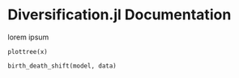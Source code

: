 # Diversification.jl Documentation

lorem ipsum

```@docs
plottree(x)
```



```@docs
birth_death_shift(model, data)
```



